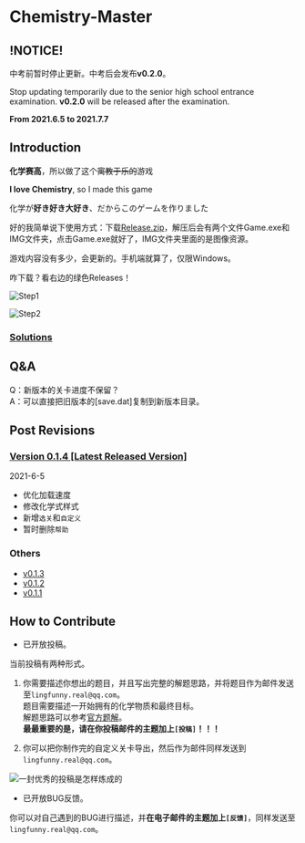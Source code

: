 # Chemistry-Master

## !NOTICE!

中考前暂时停止更新。中考后会发布**v0.2.0**。

Stop updating temporarily due to the senior high school entrance examination. **v0.2.0** will be released after the examination.

**From 2021.6.5 to 2021.7.7**

## Introduction

**化学赛高**，所以做了这个~~寓教于乐的~~游戏

**I love Chemistry**, so I made this game

化学が**好き好き大好き**、だからこのゲームを作りました

好的我简单说下使用方式：下载[Release.zip](https://github.com/lingfunny/Chemistry-Master/releases)，解压后会有两个文件Game.exe和IMG文件夹，点击Game.exe就好了，IMG文件夹里面的是图像资源。

游戏内容没有多少，会更新的。手机端就算了，仅限Windows。

咋下载？看右边的绿色Releases！

![Step1](https://cdn.luogu.com.cn/upload/image_hosting/d43d9jfi.png)

![Step2](https://cdn.luogu.com.cn/upload/image_hosting/1e6jsiyf.png)

### [Solutions](Solutions.md)

## Q&A

Q：新版本的关卡进度不保留？\
A：可以直接把旧版本的[save.dat]复制到新版本目录。

## Post Revisions

### [Version 0.1.4 [Latest Released Version]](https://github.com/lingfunny/Chemistry-Master/releases/tag/v0.1.4)

2021-6-5

- 优化加载速度
- 修改化学式样式
- 新增`选关`和`自定义`
- 暂时删除`帮助`

### Others

- [v0.1.3](https://github.com/lingfunny/Chemistry-Master/releases/tag/v0.1.3)
- [v0.1.2](https://github.com/lingfunny/Chemistry-Master/releases/tag/v0.1.2)
- [v0.1.1](https://github.com/lingfunny/Chemistry-Master/releases/tag/v0.1.1)

## How to Contribute

- 已开放投稿。

当前投稿有两种形式。

1. 你需要描述你想出的题目，并且写出完整的解题思路，并将题目作为邮件发送至`lingfunny.real@qq.com`。\
题目需要描述一开始拥有的化学物质和最终目标。\
解题思路可以参考[官方题解](Solutions.md)。\
**最最重要的是，请在你投稿邮件的主题加上`[投稿]`！！！**

2. 你可以把你制作完的自定义关卡导出，然后作为邮件同样发送到`lingfunny.real@qq.com`。

![一封优秀的投稿是怎样炼成的](https://cdn.luogu.com.cn/upload/image_hosting/phdjf2as.png)

- 已开放BUG反馈。

你可以对自己遇到的BUG进行描述，并**在电子邮件的主题加上`[反馈]`**，同样发送至`lingfunny.real@qq.com`。
